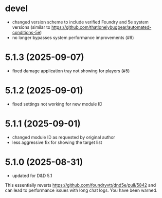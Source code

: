 # devel

* changed version scheme to include verified Foundry and 5e system versions (similar to https://github.com/thatlonelybugbear/automated-conditions-5e)
* no longer bypasses system performance improvements (#6)

# 5.1.3 (2025-09-07)

* fixed damage application tray not showing for players (#5)

# 5.1.2 (2025-09-01)

* fixed settings not working for new module ID

# 5.1.1 (2025-09-01)

* changed module ID as requested by original author
* less aggressive fix for showing the target list

# 5.1.0 (2025-08-31)

* updated for D&D 5.1

This essentially reverts https://github.com/foundryvtt/dnd5e/pull/5842 and can lead to performance issues with long chat logs. You have been warned.
